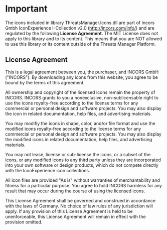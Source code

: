 # Important

The icons included in library ThreatsManager.Icons.dll are part of Incors Gmbh IconExperience I-Collection v2.0 (<http://incors.com/info/>) and are regulated by the following **License Agreement**.
The MIT License does not apply to this library and to its content. This means that you are NOT allowed to use this library or its content outside of the Threats Manager Platform.

## License Agreement

This is a legal agreement between you, the purchaser, and INCORS GmbH ("INCORS"). By downloading any icons from this website, you agree to be bound by the terms of this agreement.

All ownership and copyright of the licensed icons remain the property of INCORS. INCORS grants to you a nonexclusive, non-sublicensable right to use the icons royalty-free according to the license terms for any commercial or personal design and software projects. You may also display the icon in related documentation, help files, and advertising materials.

You may modifiy the icons in shape, color, and/or file format and use the modified icons royalty-free according to the license terms for any commercial or personal design and software projects. You may also display the modified icons in related documentation, help files, and advertising materials.

You may not lease, license or sub-license the icons, or a subset of the icons, or any modified icons to any third party unless they are incorporated into your own software or design products, which do not compete directly with the IconExperience icon collections.

All icon files are provided "As is" without warranties of merchantability and fitness for a particular purpose. You agree to hold INCORS harmless for any result that may occur during the course of using the licensed icons.

This License Agreement shall be governed and construed in accordance with the laws of Germany. No choice of law rules of any jurisdiction will apply. If any provision of this License Agreement is held to be unenforceable, this License Agreement will remain in effect with the provision omitted.
